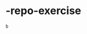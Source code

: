    # -repo-exercise   
  
      
   
   
     
    
      
     
               
   
    b  
         
    
   
    
   
